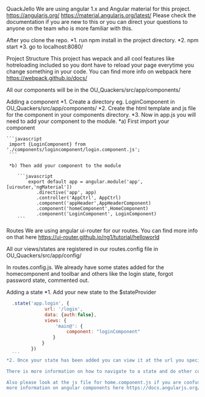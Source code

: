 QuackJello
We are using angular 1.x and Angular material for this project.
  https://angularjs.org/
  https://material.angularjs.org/latest/
Please check the documentation if you are new to this or you can direct your questions to anyone on the team who is more familiar with this. 
 
After you clone the repo.
*1. run npm install in the project directory. 
*2. npm start 
*3. go to localhost:8080/ 


Project Structure
This project has wepack and all cool features like hotreloading included so you dont have to reload your page everytime you change something in your code. You can find more info on webpack here https://webpack.github.io/docs/

All our components will be in the OU_Quackers/src/app/components/

Adding a component
*1. Create a directory eg. LoginComponent in OU_Quackers/src/app/components/
*2. Create the html template and js file for the component in your components directory. 
*3. Now in app.js you will need to add your component to the module.
     *a) First import your component
     
    ```javascript
     import {LoginComponent} from './components/logincomponent/login.component.js';
     ```
     
     *b) Then add your component to the module
     
        ```javascript
            export default app = angular.module('app', [uirouter,'ngMaterial'])
               .directive('app', app)
               .controller('AppCtrl', AppCtrl)
               .component('appHeader',AppHeaderComponent)
               .component('homeComponent',HomeComponent)
               .component('LoginComponent', LoginComponent)
        ```
 Routes
 We are using angular ui-router for our routes. You can find more info on that here https://ui-router.github.io/ng1/tutorial/helloworld
 
 All our views/states are registered in our routes.config file in OU_Quackers/src/app/config/
 
 In routes.config.js. We already have some states added for the homecomponent and toolbar and others  like the login state, forgot password state, commented out. 
 
 Adding a state
 *1. Add your new state to the $stateProvider 
   ```javascript
     .state('app.login', {
                 url: '/login',
                 data: {auth:false},
                 views: {
                     'main@': {
                         component: "loginComponent"
                    }
                }
            })
     ```
  *2. Once your state has been added you can view it at the url you specified. eg. localhost:8080/login
  
  There is more information on how to navigate to a state and do other cool stuff like loading data before the view       appears(bindings) in the ui-router documentation. 
  
  Also please look at the js file for home.component.js if you are confused on how to write the js code for your component 
  more information on angular components here https://docs.angularjs.org/guide/component


